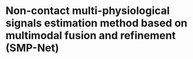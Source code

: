 # Non-contact multi-physiological signals estimation method based on multimodal fusion and refinement (SMP-Net)
